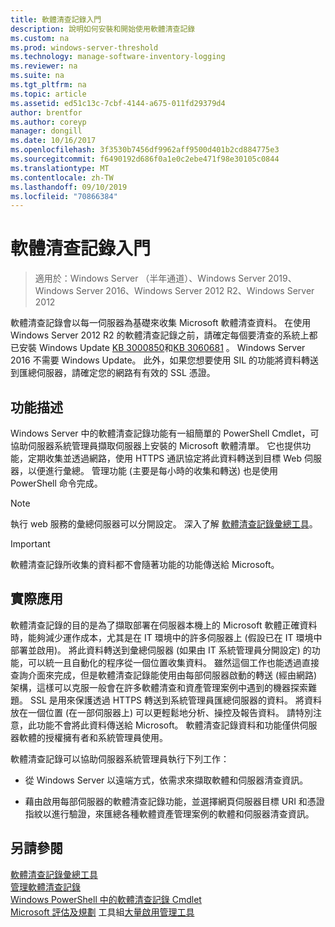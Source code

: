 ```yaml
---
title: 軟體清查記錄入門
description: 說明如何安裝和開始使用軟體清查記錄
ms.custom: na
ms.prod: windows-server-threshold
ms.technology: manage-software-inventory-logging
ms.reviewer: na
ms.suite: na
ms.tgt_pltfrm: na
ms.topic: article
ms.assetid: ed51c13c-7cbf-4144-a675-011fd29379d4
author: brentfor
ms.author: coreyp
manager: dongill
ms.date: 10/16/2017
ms.openlocfilehash: 3f3530b7456df9962aff9500d401b2cd884775e3
ms.sourcegitcommit: f6490192d686f0a1e0c2ebe471f98e30105c0844
ms.translationtype: MT
ms.contentlocale: zh-TW
ms.lasthandoff: 09/10/2019
ms.locfileid: "70866384"
---
```

# <a name="get-started-with-software-inventory-logging"></a>軟體清查記錄入門

>適用於：Windows Server （半年通道）、Windows Server 2019、Windows Server 2016、Windows Server 2012 R2、Windows Server 2012

 軟體清查記錄會以每一伺服器為基礎來收集 Microsoft 軟體清查資料。 在使用 Windows Server 2012 R2 的軟體清查記錄之前，請確定每個要清查的系統上都已安裝 Windows Update [KB 3000850](https://support.microsoft.com/kb/3000850)和[KB 3060681](https://support.microsoft.com/kb/3060681) 。 Windows Server 2016 不需要 Windows Update。 此外，如果您想要使用 SIL 的功能將資料轉送到匯總伺服器，請確定您的網路有有效的 SSL 憑證。

## <a name="BKMK_OVER"></a>功能描述
Windows Server 中的軟體清查記錄功能有一組簡單的 PowerShell Cmdlet，可協助伺服器系統管理員擷取伺服器上安裝的 Microsoft 軟體清單。 它也提供功能，定期收集並透過網路，使用 HTTPS 通訊協定將此資料轉送到目標 Web 伺服器，以便進行彙總。 管理功能 (主要是每小時的收集和轉送) 也是使用 PowerShell 命令完成。

> [!NOTE]
> 執行 web 服務的彙總伺服器可以分開設定。 深入了解 [軟體清查記錄彙總工具](software-inventory-logging-aggregator.md)。

> [!IMPORTANT]
> 軟體清查記錄所收集的資料都不會隨著功能的功能傳送給 Microsoft。

## <a name="BKMK_APP"></a>實際應用
軟體清查記錄的目的是為了擷取部署在伺服器本機上的 Microsoft 軟體正確資料時，能夠減少運作成本，尤其是在 IT 環境中的許多伺服器上 (假設已在 IT 環境中部署並啟用)。 將此資料轉送到彙總伺服器 (如果由 IT 系統管理員分開設定) 的功能，可以統一且自動化的程序從一個位置收集資料。 雖然這個工作也能透過直接查詢介面來完成，但是軟體清查記錄能使用由每部伺服器啟動的轉送 (經由網路) 架構，這樣可以克服一般會在許多軟體清查和資產管理案例中遇到的機器探索難題。 SSL 是用來保護透過 HTTPS 轉送到系統管理員匯總伺服器的資料。 將資料放在一個位置 (在一部伺服器上) 可以更輕鬆地分析、操控及報告資料。 請特別注意，此功能不會將此資料傳送給 Microsoft。 軟體清查記錄資料和功能僅供伺服器軟體的授權擁有者和系統管理員使用。

軟體清查記錄可以協助伺服器系統管理員執行下列工作：

-   從 Windows Server 以遠端方式，依需求來擷取軟體和伺服器清查資訊。

-   藉由啟用每部伺服器的軟體清查記錄功能，並選擇網頁伺服器目標 URI 和憑證指紋以進行驗證，來匯總各種軟體資產管理案例的軟體和伺服器清查資訊。

## <a name="see-also"></a>另請參閱
[軟體清查記錄彙總工具](https://technet.microsoft.com/library/mt572043.aspx)<br>
[管理軟體清查記錄](manage-software-inventory-logging.md)<br>
[Windows PowerShell 中的軟體清查記錄 Cmdlet](https://technet.microsoft.com/library/dn283390.aspx)<br>
[Microsoft 評估及規劃](https://www.microsoft.com/download/en/details.aspx?id=7826)
工具組[大量啟用管理工具](http://blogs.technet.com/b/volume-licensing/)

